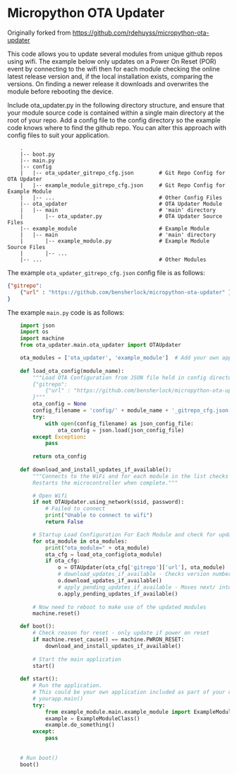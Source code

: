 # Micropython OTA Updater

Originally forked from https://github.com/rdehuyss/micropython-ota-updater

This code allows you to update several modules from unique github repos using wifi. 
The example below only updates on a Power On Reset (POR) event by connecting to the wifi then for each module checking the 
online latest release version and, if the local installation exists, comparing the versions. On finding a newer release 
it downloads and overwrites the module before rebooting the device.  

Include ota_updater.py in the following directory structure, and ensure that your module source code is contained 
within a single main directory at the root of your repo. 
Add a config file to the config directory so the example code knows where to find the github repo. 
You can alter this approach with config files to suit your application.
```text
    .
    |-- boot.py
    |-- main.py
    |-- config
    |   |-- ota_updater_gitrepo_cfg.json        # Git Repo Config for OTA Updater
    |   |-- example_module_gitrepo_cfg.json     # Git Repo Config for Example Module
    |   |-- ...                                 # Other Config Files
    |-- ota_updater                             # OTA Updater Module
    |   |-- main                                # 'main' directory
    |       |-- ota_updater.py                  # OTA Updater Source Files
    |-- example_module                          # Example Module
    |   |-- main                                # 'main' directory
    |       |-- example_module.py               # Example Module Source Files
    |       |-- ...
    |-- ...                                     # Other Modules
```

The example `ota_updater_gitrepo_cfg.json` config file is as follows:
```json
{"gitrepo": 
    {"url" : "https://github.com/bensherlock/micropython-ota-updater" } 
}
```

The example `main.py` code is as follows:
```python
    import json
    import os
    import machine
    from ota_updater.main.ota_updater import OTAUpdater

    ota_modules = ['ota_updater', 'example_module']  # Add your own application module to this list.
    
    def load_ota_config(module_name):
        """Load OTA Configuration from JSON file held in config directory. JSON Config file:
        {"gitrepo": 
            {"url" : "https://github.com/bensherlock/micropython-ota-updater-example-module" } 
        }"""
        ota_config = None
        config_filename = 'config/' + module_name + '_gitrepo_cfg.json'
        try:
            with open(config_filename) as json_config_file:
                ota_config = json.load(json_config_file)
        except Exception:
            pass
    
        return ota_config
  
    def download_and_install_updates_if_available():
        """Connects to the WiFi and for each module in the list checks for new releases and downloads them all. 
        Restarts the microcontroller when complete."""

        # Open Wifi
        if not OTAUpdater.using_network(ssid, password):
            # Failed to connect
            print("Unable to connect to wifi")
            return False

        # Startup Load Configuration For Each Module and check for updates, download if available, then overwrite main/
        for ota_module in ota_modules:
            print("ota_module=" + ota_module)
            ota_cfg = load_ota_config(ota_module)
            if ota_cfg:
                o = OTAUpdater(ota_cfg['gitrepo']['url'], ota_module)
                # download_updates_if_available - Checks version numbers and downloads into next/
                o.download_updates_if_available()
                # apply_pending_updates_if_available - Moves next/ into main/
                o.apply_pending_updates_if_available()            
    
        # Now need to reboot to make use of the updated modules
        machine.reset()

    def boot():
        # Check reason for reset - only update if power on reset
        if machine.reset_cause() == machine.PWRON_RESET:
            download_and_install_updates_if_available()
    
        # Start the main application
        start()
    
    def start():
        # Run the application.
        # This could be your own application included as part of your own module:
        # yourapp.main()
        try:
            from example_module.main.example_module import ExampleModuleClass
            example = ExampleModuleClass()
            example.do_something()
        except:
            pass
    
    
    # Run boot()
    boot()
```
